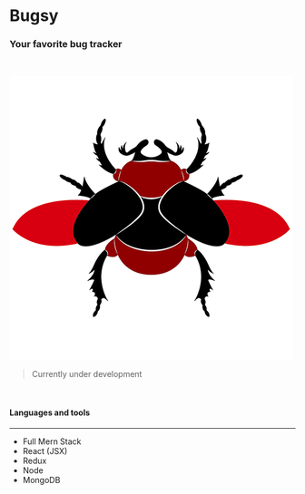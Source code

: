 # Bugsy
### Your favorite bug tracker 
<br/>

![App Logo](https://github.com/ahbenn86/bugsy/blob/master/frontend/public/bugsy-logo.png?raw=true) 

> Currently under development 

<br/>

#### Languages and tools 
---


* Full Mern Stack
* React (JSX)
* Redux
* Node
* MongoDB